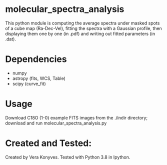 # molecular_spectra_analysis

This python module is computing the average spectra under masked spots of a cube map (Ra-Dec-Vel), fitting the spectra with a Gaussian profile, then displaying them one by one (in .pdf) and writing out fitted parameters (in .dat).

# Dependencies

- numpy
- astropy (fits, WCS, Table)
- scipy (curve_fit)

# Usage

Download C18O (1-0) example FITS images from the ./indir directory; download and run molecular_spectra_analysis.py

# Created and Tested:

Created by Vera Konyves. 
Tested with Python 3.8 in Ipython.

